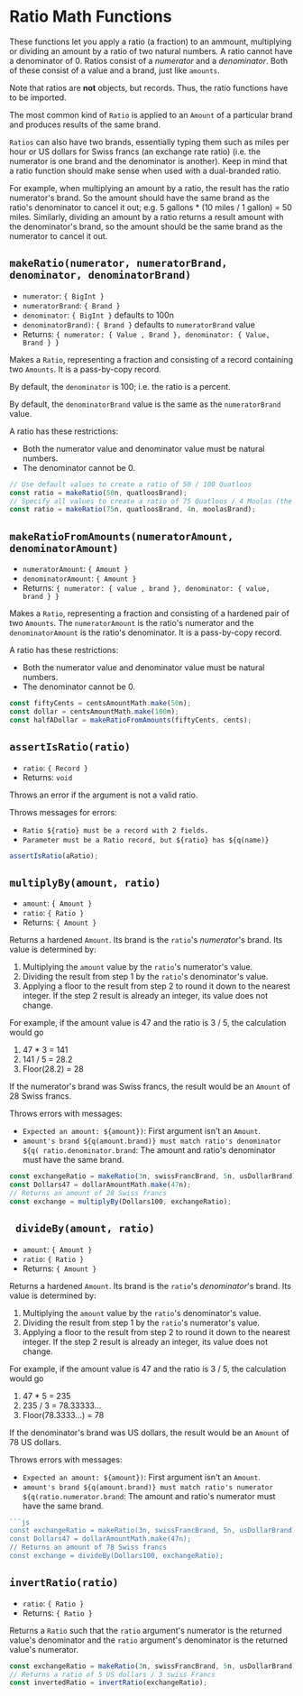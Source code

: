 # Ratio Math Functions

These functions let you apply a ratio (a fraction) to an ammount, multiplying or dividing an amount
by a ratio of two natural numbers. A ratio cannot have a denominator of 0. Ratios consist of
a *numerator* and a *denominator*. Both of these consist of a value and a brand, just like `amounts`.

Note that ratios are
**not** objects, but records. Thus, the ratio functions have to be imported.

The most common kind of `Ratio` is applied to an `Amount` of a particular 
brand and produces results of the same brand. 

`Ratios` can also have two brands, essentially typing them such as miles per hour
or US dollars for Swiss francs (an exchange rate ratio) (i.e. the numerator is one
brand and the denominator is another). Keep in mind that a ratio function should 
make sense when used with a dual-branded ratio.

For example, when multiplying an amount by a ratio, the result has the ratio numerator's brand.
So the amount should have the same brand as the ratio's denominator to cancel it out; e.g. 5 
gallons * (10 miles / 1 gallon) = 50 miles. Similarly, dividing an amount by a ratio returns
a result amount with the denominator's brand, so the amount should be the same brand as
the numerator to cancel it out. 

## `makeRatio(numerator, numeratorBrand, denominator, denominatorBrand)`
- `numerator`: `{ BigInt }`
- `numeratorBrand`: `{ Brand }`
- `denominator`: `{ BigInt }` defaults to 100n
- `denominatorBrand)`: `{ Brand }`  defaults to `numeratorBrand` value
- Returns: `{ numerator: { Value , Brand }, denominator: { Value, Brand } }` 

Makes a `Ratio`, representing a fraction and consisting of a record containing
two `Amounts`. It is a pass-by-copy record. 

By default, the `denominator` is 100; i.e. the ratio is a percent. 

By default, the `denominatorBrand` value is the same as the `numeratorBrand`
value. 

A ratio has these restrictions: 
- Both the numerator value and denominator value must be natural numbers. 
- The denominator cannot be 0. 

```js
// Use default values to create a ratio of 50 / 100 Quatloos
const ratio = makeRatio(50n, quatloosBrand);
// Specify all values to create a ratio of 75 Quatloos / 4 Moolas (the current exchange rate)
const ratio = makeRatio(75n, quatloosBrand, 4n, moolasBrand);
```

## `makeRatioFromAmounts(numeratorAmount, denominatorAmount)`
- `numeratorAmount`: `{ Amount }`
- `denominatorAmount`: `{ Amount }`
- Returns: `{ numerator: { value , brand }, denominator: { value, brand } }` 

Makes a `Ratio`, representing a fraction and consisting of a hardened pair 
of two `Amounts`.  The `numeratorAmount` is the ratio's numerator and
the `denominatorAmount` is the ratio's denominator. It is a pass-by-copy 
record. 

A ratio has these restrictions: 
- Both the numerator value and denominator value must be natural numbers. 
- The denominator cannot be 0. 

```js
const fiftyCents = centsAmountMath.make(50n);
const dollar = centsAmountMath.make(100n);
const halfADollar = makeRatioFromAmounts(fiftyCents, cents);
```

## `assertIsRatio(ratio)`
- `ratio`: `{ Record }`
- Returns: `void`

Throws an error if the argument is not a valid ratio.

Throws messages for errors:
- `Ratio ${ratio} must be a record with 2 fields.`
- `Parameter must be a Ratio record, but ${ratio} has ${q(name)}`

```js
assertIsRatio(aRatio);
```

## `multiplyBy(amount, ratio)`
- `amount`: `{ Amount }`
- `ratio`: `{ Ratio }`
- Returns: `{ Amount }`

Returns a hardened `Amount`.  Its brand is the `ratio`'s *numerator*'s brand.
Its value is determined by:
1. Multiplying the `amount` value by the `ratio`'s numerator's value.
2. Dividing the result from step 1 by the `ratio`'s denominator's value.
3. Applying a floor to the result from step 2 to round it down to
   the nearest integer. If the step 2 result is already an integer, its value does
   not change.

For example, if the amount value is 47 and the ratio is 3 / 5, the calculation
would go
1. 47 * 3 = 141
2. 141 / 5 = 28.2
3. Floor(28.2) = 28

If the numerator's brand was Swiss francs, the result would be an `Amount` of
28 Swiss francs.

Throws errors with messages: 
- `Expected an amount: ${amount})`:  First argument isn't an `Amount`. 
- `amount's brand ${q(amount.brand)} must match ratio's denominator ${q(
  ratio.denominator.brand`: The amount and ratio's denominator must have the same brand. 
    
```js
const exchangeRatio = makeRatio(3n, swissFrancBrand, 5n, usDollarBrand);
const Dollars47 = dollarAmountMath.make(47n);
// Returns an amount of 28 Swiss francs
const exchange = multiplyBy(Dollars100, exchangeRatio);
```

## ` divideBy(amount, ratio)`
- `amount`: `{ Amount }`
- `ratio`: `{ Ratio }`
- Returns: `{ Amount }`

Returns a hardened `Amount`.  Its brand is the `ratio`'s *denominator*'s brand.
Its value is determined by:
1. Multiplying the `amount` value by the `ratio`'s denominator's value.
2. Dividing the result from step 1 by the `ratio`'s numerator's value.
3. Applying a floor to the result from step 2 to round it down to
    the nearest integer. If the step 2 result is already an integer, its value does
    not change.

For example, if the amount value is 47 and the ratio is 3 / 5, the calculation
would go
1. 47 * 5 = 235
2. 235 / 3 = 78.33333...
3. Floor(78.3333...) = 78

If the denominator's brand was US dollars, the result would be an `Amount` of
78 US dollars.

Throws errors with messages: 
- `Expected an amount: ${amount})`:  First argument isn't an `Amount`. 
- `amount's brand ${q(amount.brand)} must match ratio's numerator ${q(ratio.numerator.brand`: The 
  amount and ratio's numerator must have the same brand. 
  
```js
```js
const exchangeRatio = makeRatio(3n, swissFrancBrand, 5n, usDollarBrand);
const Dollars47 = dollarAmountMath.make(47n);
// Returns an amount of 78 Swiss francs
const exchange = divideBy(Dollars100, exchangeRatio);
```

## `invertRatio(ratio)`
- `ratio`: `{ Ratio }`
- Returns: `{ Ratio }`

Returns a `Ratio` such that the `ratio` argument's numerator is the returned value's
denominator and the `ratio` argument's denominator is the returned value's numerator.

```js
const exchangeRatio = makeRatio(3n, swissFrancBrand, 5n, usDollarBrand);
// Returns a ratio of 5 US dollars / 3 swiss Francs
const invertedRatio = invertRatio(exchangeRatio);

